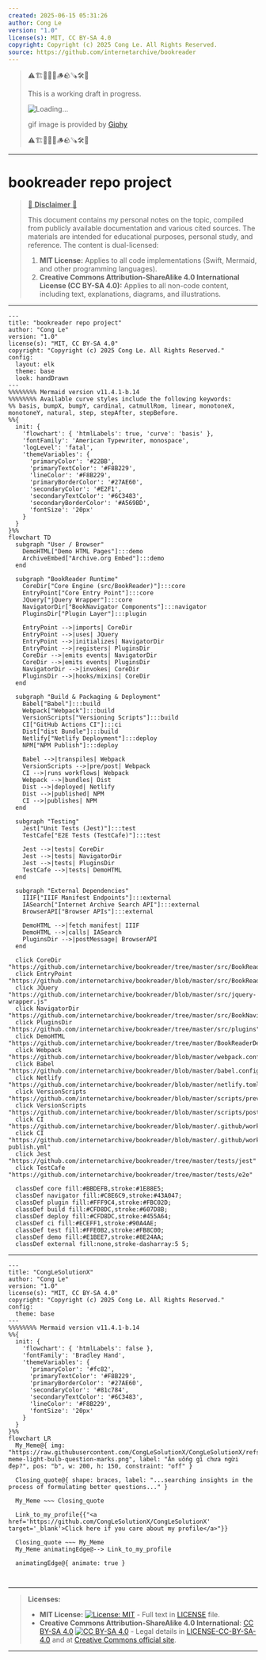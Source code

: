 ```yaml
---
created: 2025-06-15 05:31:26
author: Cong Le
version: "1.0"
license(s): MIT, CC BY-SA 4.0
copyright: Copyright (c) 2025 Cong Le. All Rights Reserved.
source: https://github.com/internetarchive/bookreader
---
```



> ⚠️🏗️🚧🦺🧱🪵🪨🪚🛠️👷
> 
> This is a working draft in progress.
> 
> ![Loading...](https://media4.giphy.com/media/v1.Y2lkPTc5MGI3NjExYXVqY2NjengxdXh4N3Jxb2N2aTYxcGV6ODR3Z2J5dHR0c210MGx4dSZlcD12MV9pbnRlcm5hbF9naWZfYnlfaWQmY3Q9Zw/l0LHVgZQp79x2hZEA/giphy.gif)
>
> gif image is provided by [Giphy](https://giphy.com)
> 
> ⚠️🏗️🚧🦺🧱🪵🪨🪚🛠️👷


----




# bookreader repo project
> <ins>📢 **Disclaimer** 🚨</ins>
>
> This document contains my personal notes on the topic,
> compiled from publicly available documentation and various cited sources.
> The materials are intended for educational purposes, personal study, and reference.
> The content is dual-licensed:
> 1. **MIT License:** Applies to all code implementations (Swift, Mermaid, and other programming languages).
> 2. **Creative Commons Attribution-ShareAlike 4.0 International License (CC BY-SA 4.0):** Applies to all non-code content, including text, explanations, diagrams, and illustrations.
---


```mermaid
---
title: "bookreader repo project"
author: "Cong Le"
version: "1.0"
license(s): "MIT, CC BY-SA 4.0"
copyright: "Copyright (c) 2025 Cong Le. All Rights Reserved."
config:
  layout: elk
  theme: base
  look: handDrawn
---
%%%%%%%% Mermaid version v11.4.1-b.14
%%%%%%%% Available curve styles include the following keywords:
%% basis, bumpX, bumpY, cardinal, catmullRom, linear, monotoneX, monotoneY, natural, step, stepAfter, stepBefore.
%%{
  init: {
    'flowchart': { 'htmlLabels': true, 'curve': 'basis' },
    'fontFamily': 'American Typewriter, monospace',
    'logLevel': 'fatal',
    'themeVariables': {
      'primaryColor': '#22BB',
      'primaryTextColor': '#F8B229',
      'lineColor': '#F8B229',
      'primaryBorderColor': '#27AE60',
      'secondaryColor': '#E2F1',
      'secondaryTextColor': '#6C3483',
      'secondaryBorderColor': '#A569BD',
      'fontSize': '20px'
    }
  }
}%%
flowchart TD
  subgraph "User / Browser"
    DemoHTML["Demo HTML Pages"]:::demo
    ArchiveEmbed["Archive.org Embed"]:::demo
  end

  subgraph "BookReader Runtime"
    CoreDir["Core Engine (src/BookReader)"]:::core
    EntryPoint["Core Entry Point"]:::core
    JQuery["jQuery Wrapper"]:::core
    NavigatorDir["BookNavigator Components"]:::navigator
    PluginsDir["Plugin Layer"]:::plugin

    EntryPoint -->|imports| CoreDir
    EntryPoint -->|uses| JQuery
    EntryPoint -->|initializes| NavigatorDir
    EntryPoint -->|registers| PluginsDir
    CoreDir -->|emits events| NavigatorDir
    CoreDir -->|emits events| PluginsDir
    NavigatorDir -->|invokes| CoreDir
    PluginsDir -->|hooks/mixins| CoreDir
  end

  subgraph "Build & Packaging & Deployment"
    Babel["Babel"]:::build
    Webpack["Webpack"]:::build
    VersionScripts["Versioning Scripts"]:::build
    CI["GitHub Actions CI"]:::ci
    Dist["dist Bundle"]:::build
    Netlify["Netlify Deployment"]:::deploy
    NPM["NPM Publish"]:::deploy

    Babel -->|transpiles| Webpack
    VersionScripts -->|pre/post| Webpack
    CI -->|runs workflows| Webpack
    Webpack -->|bundles| Dist
    Dist -->|deployed| Netlify
    Dist -->|published| NPM
    CI -->|publishes| NPM
  end

  subgraph "Testing"
    Jest["Unit Tests (Jest)"]:::test
    TestCafe["E2E Tests (TestCafe)"]:::test

    Jest -->|tests| CoreDir
    Jest -->|tests| NavigatorDir
    Jest -->|tests| PluginsDir
    TestCafe -->|tests| DemoHTML
  end

  subgraph "External Dependencies"
    IIIF["IIIF Manifest Endpoints"]:::external
    IASearch["Internet Archive Search API"]:::external
    BrowserAPI["Browser APIs"]:::external

    DemoHTML -->|fetch manifest| IIIF
    DemoHTML -->|calls| IASearch
    PluginsDir -->|postMessage| BrowserAPI
  end

  click CoreDir "https://github.com/internetarchive/bookreader/tree/master/src/BookReader"
  click EntryPoint "https://github.com/internetarchive/bookreader/blob/master/src/BookReader.js"
  click JQuery "https://github.com/internetarchive/bookreader/blob/master/src/jquery-wrapper.js"
  click NavigatorDir "https://github.com/internetarchive/bookreader/tree/master/src/BookNavigator"
  click PluginsDir "https://github.com/internetarchive/bookreader/tree/master/src/plugins"
  click DemoHTML "https://github.com/internetarchive/bookreader/tree/master/BookReaderDemo"
  click Webpack "https://github.com/internetarchive/bookreader/blob/master/webpack.config.js"
  click Babel "https://github.com/internetarchive/bookreader/blob/master/babel.config.cjs"
  click Netlify "https://github.com/internetarchive/bookreader/blob/master/netlify.toml"
  click VersionScripts "https://github.com/internetarchive/bookreader/blob/master/scripts/preversion.js"
  click VersionScripts "https://github.com/internetarchive/bookreader/blob/master/scripts/postversion.js"
  click CI "https://github.com/internetarchive/bookreader/blob/master/.github/workflows/node.js.yml"
  click CI "https://github.com/internetarchive/bookreader/blob/master/.github/workflows/npm-publish.yml"
  click Jest "https://github.com/internetarchive/bookreader/tree/master/tests/jest"
  click TestCafe "https://github.com/internetarchive/bookreader/tree/master/tests/e2e"

  classDef core fill:#BBDEFB,stroke:#1E88E5;
  classDef navigator fill:#C8E6C9,stroke:#43A047;
  classDef plugin fill:#FFF9C4,stroke:#FBC02D;
  classDef build fill:#CFD8DC,stroke:#607D8B;
  classDef deploy fill:#CFD8DC,stroke:#455A64;
  classDef ci fill:#ECEFF1,stroke:#90A4AE;
  classDef test fill:#FFE0B2,stroke:#FB8C00;
  classDef demo fill:#E1BEE7,stroke:#8E24AA;
  classDef external fill:none,stroke-dasharray:5 5;
```

-----

<!-- 
```mermaid
%% Current Mermaid version
info
```  -->


```mermaid
---
title: "CongLeSolutionX"
author: "Cong Le"
version: "1.0"
license(s): "MIT, CC BY-SA 4.0"
copyright: "Copyright (c) 2025 Cong Le. All Rights Reserved."
config:
  theme: base
---
%%%%%%%% Mermaid version v11.4.1-b.14
%%{
  init: {
    'flowchart': { 'htmlLabels': false },
    'fontFamily': 'Bradley Hand',
    'themeVariables': {
      'primaryColor': '#fc82',
      'primaryTextColor': '#F8B229',
      'primaryBorderColor': '#27AE60',
      'secondaryColor': '#81c784',
      'secondaryTextColor': '#6C3483',
      'lineColor': '#F8B229',
      'fontSize': '20px'
    }
  }
}%%
flowchart LR
  My_Meme@{ img: "https://raw.githubusercontent.com/CongLeSolutionX/CongLeSolutionX/refs/heads/main/assets/images/My-meme-light-bulb-question-marks.png", label: "Ăn uống gì chưa ngừi đẹp?", pos: "b", w: 200, h: 150, constraint: "off" }

  Closing_quote@{ shape: braces, label: "...searching insights in the process of formulating better questions..." }
    
  My_Meme ~~~ Closing_quote
    
  Link_to_my_profile{{"<a href='https://github.com/CongLeSolutionX/CongLeSolutionX' target='_blank'>Click here if you care about my profile</a>"}}

  Closing_quote ~~~ My_Meme
  My_Meme animatingEdge@--> Link_to_my_profile
  
  animatingEdge@{ animate: true }



```

---
>**Licenses:**
>
>- **MIT License:**  [![License: MIT](https://img.shields.io/badge/License-MIT-yellow.svg)](LICENSE) - Full text in [LICENSE](LICENSE) file.
>- **Creative Commons Attribution-ShareAlike 4.0 International**: [CC BY-SA 4.0](https://creativecommons.org/licenses/by-sa/4.0/) [![CC BY-SA 4.0](https://licensebuttons.net/l/by-sa/4.0/88x31.png)](https://creativecommons.org/licenses/by-sa/4.0/) - Legal details in [LICENSE-CC-BY-SA-4.0](THE_PAST/LICENSE-CC-BY-SA-4.0) and at [Creative Commons official site](https://creativecommons.org/licenses/by-sa/4.0/).
>
---
